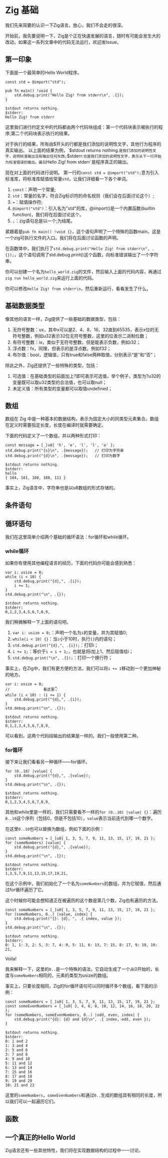 # Zig 基础

我们先来简要的认识一下Zig语言。放心，我们不会走的很深。

开始前，我先要说明一下，Zig是个正在快速发展的语言，随时有可能会发生大的改动，如果这一系列文章中的代码无法运行，欢迎发Issue。

## 第一印象

下面是一个最简单的Hello World程序。

```zig
const std = @import("std");

pub fn main() !void {
    std.debug.print("Hello Zig! from stderr\n", .{});
}
```

```shell
$stdout returns nothing.
$stderr:
Hello Zig! from stderr
```

这里我们进行约定文中的代码都由两个代码块组成：第一个代码块表示被执行的程序;第二个代码块表示执行的结果。

对于执行的结果，所有由$开头的行都是我们添加的说明性文字，其他行为程序的真实输出。
以上面的结果为例，`$stdout returns nothing.`是我们添加的说明性文字，说明标准输出没有输出任何东西;`$stderr:`也是我们添加的说明性文字，表示从下一行开始为标准错误的输出。最后`Hello Zig! from stderr`是程序真正的输出。

现在对上面的代码进行说明。
第一行的`const std = @import("std");`意为引入标准库，将标准库赋值给常量`std`，让我们详细看一下各个单词。

1. `const`：声明一个常量;
2. `std`：常量的名字，符合Zig标识符的命名规则（我们会在后面讨论这个）;
3. `=`：赋值操作符;
4. `@import("std")`：引入名为"std"的库，@import()是一个内置函数(builtin function)，我们将在后面讨论这个。
5. `;`：zig语句总是以一个;为结尾。

紧跟着是`pub fn main() !void {}`，这个语句声明了一个特殊的函数main，这是一个zig可执行文件的入口。我们将在后面讨论函数的声明。

在函数体中，我们执行了`std.debug.print("Hello Zig! from stderr\n", .{});`，这个语句调用了std.debug.print()这个函数，向标准错误输出了一个字符串。

你可以创建一个名为`hello_world.zig`的文件，然后输入上面的代码内容，再通过`zig run hello_world.zig`来运行上面的代码。

你可以修改`Hello Zig! from stderr\n`，然后重新运行，看看发生了什么。

## 基础数据类型

像其他的语言一样，Zig提供了一些基础的数据类型，包括：

1. 无符号整数：ux，其中x可以是2、4、8、16、32直到65535，表示x位的无符号整数，例如u32表示32位无符号整数，这里的位表示二进制位数；
2. 有符号整数：ix，类似于无符号整数，但是能表示负数，例如i32；
3. 浮点数：fx，同理，但表示的是浮点数，例如f32；
4. 布尔值：bool，逻辑值，只有true和false两种取值，分别表示“是”和“否”；

除此之外，Zig还提供了一些特殊的类型，包括：

1. 可选值：在基础类型的前面加上?即可表示可选值，举个例子，类型为?u32的变量既可以取u32类型的合法值，也可以取null；
2. 未定义值：所有类型的变量都可以取值undefined；

## 数组

数组在 Zig 中是一种基本的数据结构，表示为固定大小的同类型元素集合。数组在定义时需要指定长度，长度在编译时就需要确定。

下面的代码定义了一个数组，并以两种形式打印：

```zig
const message = [_]u8{ 'h', 'e', 'l', 'l', 'o' };
std.debug.print("{s}\n", .{message});   // 打印为字符串
std.debug.print("{d}\n", .{message});   // 打印为数字
```

```output
$stdout returns nothing.
$stderr:
hello
{ 104, 101, 108, 108, 111 }
```

事实上，Zig语言中，字符串也是以u8数组的形式存储的。

## 条件语句

## 循环语句

我们在这里简单介绍两个基础的循环语法：for循环和while循环。

### while循环

如果你有使用其他编程语言的经历，下面的代码你可能会感到熟悉：

```zig
var i: usize = 0;
while (i < 10) {
    std.debug.print("{d},", .{i});
    i += 1;
}
std.debug.print("\n", .{});
```

```output
$stdout returns nothing.
$stderr:
0,1,2,3,4,5,6,7,8,9,
```

我们稍微解释一下上面的语句吧。

1. `var i: usize = 0;`：声明一个名为`i`的变量，并为其赋值0;
2. `while(i < 10) {}`：当`i`小于10时，执行`{}`内的语句；
3. `std.debug.print("{d},", .{i});`：打印i；
4. `i += 1;`：等价于`i = i + 1;`，也就是将i加上1，然后赋值给i；
5. `std.debug.print("\n", .{});`：打印一个换行符；

事实上，在Zig中，我们有更方便的方法，我们可以将`i += 1`移动到一个更加神秘的地方。

```zig
var i: usize = 0;
//               看这里👇
while (i < 10) : (i += 1) {
    std.debug.print("{d},", .{i});
}
std.debug.print("\n", .{});
```

```output
$stdout returns nothing.
$stderr:
0,1,2,3,4,5,6,7,8,9,
```

可以看到，这两个代码段输出的结果是一样的。我们一般使用第二种。

### for循环

接下来让我们看看另一种循环——for循环。

```zig
for (0..10) |value| {
    std.debug.print("{d},", .{value});
}
std.debug.print("\n", .{});
```

```output
$stdout returns nothing.
$stderr:
0,1,2,3,4,5,6,7,8,9,
```

其他和while里是一样的，我们只需要看不一样的`for (0..10) |value| {}`：遍历`0..10`这个序列（包括0，但是不包括10），`value`表示当前迭代到哪一个数字。

在这里`0..10`也可以替换为数组，例如下面的示例：

```zig
const someNumbers = [_]u8{ 1, 3, 5, 7, 9, 11, 13, 15, 17, 19, 21 };
for (someNumbers) |value| {
    std.debug.print("{d},", .{value});
}
std.debug.print("\n", .{});
```

```output
$stdout returns nothing.
$stderr:
1,3,5,7,9,11,13,15,17,19,21,
```

在这个示例中，我们初始化了一个名为`someNumbers`的数组，并为它赋值，然后通过for循环遍历了它。

这个时候你可能会想知道正在被遍历的这个数是第几个数，Zig也有遍历的方法。

```zig
const someNumbers = [_]u8{ 1, 3, 5, 7, 9, 11, 13, 15, 17, 19, 21 };
for (someNumbers, 0..) |value, index| {
    std.debug.print("{}: {d}, ", .{ index, value });
}
std.debug.print("\n", .{});
```

```output
$stdout returns nothing.
$stderr:
0: 1, 1: 3, 2: 5, 3: 7, 4: 9, 5: 11, 6: 13, 7: 15, 8: 17, 9: 19, 10: 21, 
```

Voila!

我来解释一下，这里的`0..`是一个特殊的语法，它自动生成了一个从0开始的，长度与`someNumbers`相同的，元素的类型为usize的数组。

事实上，只要长度相同，Zig的for循环语句可以同时循环多个数组，看下面的示例：

```zig
const someNumbers = [_]u8{ 1, 3, 5, 7, 9, 11, 13, 15, 17, 19, 21 };
const someEvenNumbers = [_]u8{ 2, 4, 6, 8, 10, 12, 14, 16, 18, 20, 22 };
for (someNumbers, someEvenNumbers, 0..) |odd, even, index| {
    std.debug.print("{d}: {d} and {d}\n", .{ index, odd, even });
}
```

```output
$stdout returns nothing.
$stderr:
0: 1 and 2
1: 3 and 4
2: 5 and 6
3: 7 and 8
4: 9 and 10
5: 11 and 12
6: 13 and 14
7: 15 and 16
8: 17 and 18
9: 19 and 20
10: 21 and 22
```

这里的`someNumbers`，`someEvenNumbers`和通过`0..`生成的数组具有相同的长度，所以我们可以一起遍历它们。

## 函数

## 一个真正的Hello World

Zig语言还有一些其他特性，我们将在实现数据结构的过程中一一讨论。